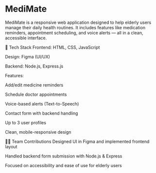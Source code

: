 # MediMate
MediMate is a responsive web application designed to help elderly users manage their daily health routines. It includes features like medication reminders, appointment scheduling, and voice alerts — all in a clean, accessible interface.

🔧 Tech Stack
Frontend: HTML, CSS, JavaScript

Design: Figma (UI/UX)

Backend: Node.js, Express.js

Features:

Add/edit medicine reminders

Schedule doctor appointments

Voice-based alerts (Text-to-Speech)

Contact form with backend handling

Up to 3 user profiles

Clean, mobile-responsive design

👩‍💻 Team Contributions
Designed UI in Figma and implemented frontend layout

Handled backend form submission with Node.js & Express

Focused on accessibility and ease of use for elderly users
